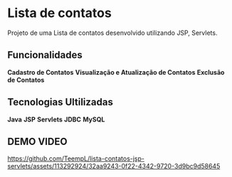# Lista de contatos

Projeto de uma Lista de contatos desenvolvido utilizando JSP, Servlets.

## Funcionalidades

**Cadastro de Contatos**
**Visualização e Atualização de Contatos**
**Exclusão de Contatos**

## Tecnologias Ultilizadas
**Java**
**JSP**
**Servlets**
**JDBC**
**MySQL**

## DEMO VIDEO

https://github.com/TeempL/lista-contatos-jsp-servlets/assets/113292924/32aa9243-0f22-4342-9720-3d9bc9d58645



